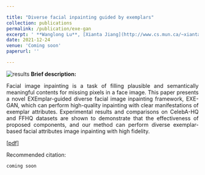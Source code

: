 ```yaml
---

title: "Diverse facial inpainting guided by exemplars"
collection: publications
permalink: /publication/exe-gan
excerpt: ' **Wanglong Lu**, [Xianta Jiang](http://www.cs.mun.ca/~xiantaj/), [Xiaogang Jin](http://www.cad.zju.edu.cn/home/jin/), Jianbing Shen, Min Wang, Jiankai Lyu, Kaijie Shi,  [Hanli Zhao](http://i3s.wzu.edu.cn/info/1104/1183.htm).'
date: 2021-12-24
venue: 'Coming soon'
paperurl: ''

---
```


![results](https://longlongaaago.github.io/images/publications/exe_gan_pic.png)
<b> Brief description:</b>

<div style="text-align: justify"> Facial image inpainting is a task of filling plausible and semantically meaningful contents for missing pixels in a face image. This paper presents a novel EXEmplar-guided  diverse facial image inpainting  framework, EXE-GAN, which can perform high-quality inpainting with clear manifestations of exemplar attributes. Experimental results and comparisons on CelebA-HQ and FFHQ datasets are shown to demonstrate that the effectiveness of proposed components, and our method can perform diverse exemplar-based facial attributes image inpainting with high fidelity. </div>


[[pdf]]()

Recommended citation: 

```
coming soon
```
